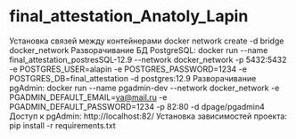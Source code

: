 # final_attestation_Anatoly_Lapin
Установка связей между контейнерами docker network create -d bridge docker_network
Разворачивание БД PostgreSQL: docker run --name final_attestation_postresSQL-12.9 --network docker_network -p 5432:5432 -e POSTGRES_USER=alapin -e POSTGRES_PASSWORD=1234 -e POSTGRES_DB=final_attestation -d postgres:12.9
Разворачивание pgAdmin: docker run --name pgadmin-dev --network docker_network -e PGADMIN_DEFAULT_EMAIL=ya@mail.ru -e PGADMIN_DEFAULT_PASSWORD=1234 -p 82:80 -d dpage/pgadmin4
Доступ к pgAdmin: http://localhost:82/
Установка зависимостей проекта: pip install -r requirements.txt
